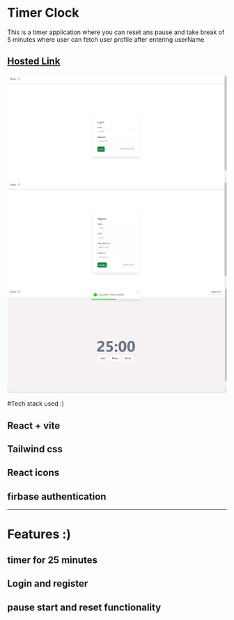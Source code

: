 # Timer Clock

This is a timer application where you can reset ans pause and take break of 5 minutes
where user can fetch user profile after entering userName

## [Hosted Link](https://githubuser-sigma.vercel.app/)


![image](./images/Screenshot%202024-07-16%20154527.png)
![image](./images/Screenshot%202024-07-16%20154535.png)
![image](./images/Screenshot%202024-07-16%20155932.png)




#Tech stack used :)

## React + vite
## Tailwind css
## React icons
## firbase authentication

 <hr/>

# Features :)

## timer for 25 minutes
## Login and register 
## pause start and reset functionality
